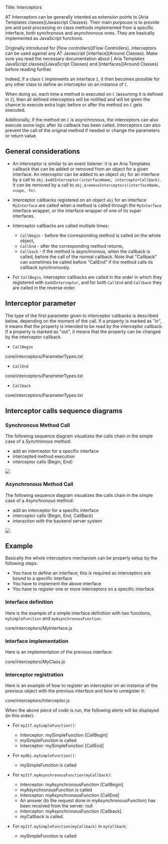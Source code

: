 Title: Interceptors



AT Interceptors can be generally intented as extension points to [Aria Templates classes](Javascript Classes). Their main purpouse is to provide pre and post processing on class methods implemented from a specific interface, both synchronous and asynchronous ones. They are basically implemented as JavaScript functions.

Originally introduced for [flow controllers](Flow Controllers), interceptors can be used against any AT Javascript [interface](Around Classes). Make sure you read the necessary documentation about [ Aria Templates JavaScript classes](JavaScript Classes) and [interfaces](Around Classes) before reading further.

Indeed, if a class `C` implements an interface `I`, it then becomes possible for any other class to define an interceptor on an instance of `C`.

When doing so, each time a method is executed on `C` (assuming it is defined in `I`), then all defined interceptors will be notified and will be given the chance to execute extra logic before or after the method on `C` gets executed.

Additionally, if the method on `C` is asynchronous, the interceptors can also execute some logic after its callback has been called.
Interceptors can also prevent the call of the original method if needed or change the parameters or return value.

## General considerations

* An interceptor is similar to an event listener: it is an Aria Templates callback that can be added or removed from an object for a given interface. An interceptor can be added to an object `obj` for an interface by a call to `obj.$addInterceptor(interfaceName, interceptorCallback)`. It can be removed by a call to `obj.$removeInterceptors(interfaceName, scope, fn)`.

* Interceptor callbacks registered on an object `obj` for an interface `MyInterface` are called when a method is called through the `MyInterface` interface wrapper, or the interface wrapper of one of its super interfaces.

* Interceptor callbacks are called multiple times:
	* `CallBegin` - before the corresponding method is called on the whole object,
	* `CallEnd` - after the corresponding method returns,
	* `Callback` - if the method is asynchronous, when the callback is called, before the call of the normal callback. Note that "Callback" can sometimes be called before "CallEnd" if the method calls its callback synchronously.

* For `CallBegin`, interceptor callbacks are called in the order in which they registered with `$addInterceptor`, and for both `CallEnd` and `Callback` they are called in the reverse order.

## Interceptor parameter

The type of the first parameter given to interceptor callbacks is described below, depending on the moment of the call. If a property is marked as "in", it means that the property is intended to be read by the interceptor callback. If a property is marked as "out", it means that the property can be changed by the interceptor callback.

* `CallBegin`

<srcinclude tag="CallBegin" lang="text">core/interceptors/ParameterTypes.txt</srcinclude>

* `CallEnd`

<srcinclude tag="CallEnd" lang="text">core/interceptors/ParameterTypes.txt</srcinclude>

* `Callback`

<srcinclude tag="Callback" lang="text">core/interceptors/ParameterTypes.txt</srcinclude>

## Interceptor calls sequence diagrams

### Synchronous Method Call

The following sequence diagram visualizes the calls chain in the simple case of a *Synchronous* method:

* add an interceptor for a specific interface
* intercepted method execution
* interceptor calls (Begin, End)

<img src="images/Interceptors - Sync Call.png" />

### Asynchronous Method Call

The following sequence diagram visualizes the calls chain in the simple case of a *Asynchronous* method:

* add an interceptor for a specific interface
* interceptor calls (Begin, End, CallBack)
* interaction with the backend server system

<img src="images/Interceptors - ASync Call.png" />

## Example

Basically the whole interceptors mechanism can be properly setup by the following steps:

* You have to define an interface; this is required as interceptors are bound to a specific interface
* You have to implement the above interface
* You have to register one or more interceptors on a specific interface

### Interface definition

Here is the example of a simple interface definition with two functions, `mySimpleFunction` and `myAsynchronousFunction`.

<srcinclude lang="javascript" outdent="true">core/interceptors/MyInterface.js</srcinclude>

### Interface implementation

Here is an implementation of the previous interface:

<srcinclude lang="javascript" outdent="true">core/interceptors/MyClass.js</srcinclude>

### Interceptor registration

Here is an example of how to register an interceptor on an instance of the previous object with the previous interface and how to unregister it:

<srcinclude lang="javascript" outdent="true">core/interceptors/Interceptor.js</srcinclude>

When the above piece of code is run, the following alerts will be displayed (in this order):

* For `myItf.mySimpleFunction()`:
	* Interceptor: mySimpleFunction [CallBegin]
	* mySimpleFunction is called
	* Interceptor: mySimpleFunction [CallEnd]

* For `myObj.mySimpleFunction()`:
	* mySimpleFunction is called

* For `myItf.myAsynchronousFunction(myCallback)`:
	* Interceptor: myAsynchronousFunction [CallBegin]
	* myAsynchronousFunction is called
	* Interceptor: myAsynchronousFunction [CallEnd]
	* An answer (to the request done in myAsynchronousFunction) has been received from the server: null
	* Interceptor: myAsynchronousFunction [Callback]
	* myCallback is called.

* For `myItf.mySimpleFunction(myCallback)` in `myCallback`:
	* mySimpleFunction is called